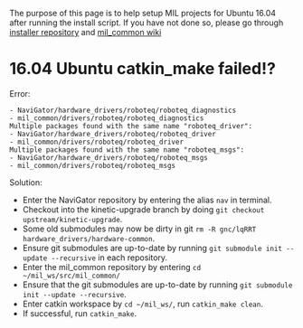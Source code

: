 The purpose of this page is to help setup MIL projects for Ubuntu 16.04 after running the install script. If you have not done so, please go through [installer repository](https://github.com/uf-mil/installer) and [mil_common wiki](https://github.com/uf-mil/mil_common/wiki/)

# 16.04 Ubuntu catkin_make failed!?
Error:
```Multiple packages found with the same name "roboteq_diagnostics":
- NaviGator/hardware_drivers/roboteq/roboteq_diagnostics
- mil_common/drivers/roboteq/roboteq_diagnostics
Multiple packages found with the same name "roboteq_driver":
- NaviGator/hardware_drivers/roboteq/roboteq_driver
- mil_common/drivers/roboteq/roboteq_driver
Multiple packages found with the same name "roboteq_msgs":
- NaviGator/hardware_drivers/roboteq/roboteq_msgs
- mil_common/drivers/roboteq/roboteq_msgs
```
Solution:
- Enter the NaviGator repository by entering the alias `nav` in terminal. 
- Checkout into the kinetic-upgrade branch by doing `git checkout upstream/kinetic-upgrade`.
- Some old submodules may now be dirty in git `rm -R gnc/lqRRT hardware_drivers/hardware-common`.
- Ensure git submodules are up-to-date by running `git submodule init --update --recursive` in each repository. 
- Enter the mil_common repository by entering `cd ~/mil_ws/src/mil_common/`
- Ensure that the git submodules are up-to-date by running `git submodule init --update --recursive`.
- Enter catkin workspace by `cd ~/mil_ws/`, run `catkin_make clean`.
- If successful, run `catkin_make`. 